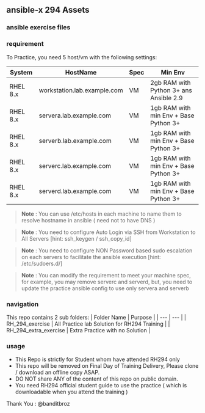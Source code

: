 ## ansible-x 294 Assets

### ansible exercise files

### requirement 

To Practice, you need 5 host/vm with the following settings: 

  | System | HostName | Spec | Min Env | 
  | --- | --- | --- |--- | 
  | RHEL 8.x  | workstation.lab.example.com | VM | 2gb RAM with Python 3+ ans Ansible 2.9 | 
  | RHEL 8.x  | servera.lab.example.com | VM | 1gb RAM with min Env + Base Python 3+ | 
  | RHEL 8.x  | serverb.lab.example.com | VM | 1gb RAM with min Env + Base Python 3+ | 
  | RHEL 8.x  | serverc.lab.example.com | VM | 1gb RAM with min Env + Base Python 3+ | 
  | RHEL 8.x  | serverd.lab.example.com | VM | 1gb RAM with min Env + Base Python 3+ | 

 >**Note** : You can use /etc/hosts in each machine to name them to resolve hostname in ansible ( need not to have DNS )

 >**Note** : You need to configure Auto Login via SSH from Workstation to All Servers [hint: ssh_keygen / ssh_copy_id]

 >**Note** : You need to configure NON Password based sudo escalation on each servers to facilitate the ansible execution [hint: /etc/sudoers.d/]
 
 >**Note** : You can modify the requirement to meet your machine spec, for example, you may remove serverc and serverd, but, you need to update the practice ansible config to use only servera and serverb 

### navigation 

This repo contains 2 sub folders:
   | Folder Name | Purpose |
   | --- | --- |
   | RH_294_exercise | All Practice lab Solution for RH294 Training | 
   | RH_294_extra_exercise | Extra Practice with no Solution | 

### usage

- This Repo is strictly for Student whom have attended RH294 only 
- This repo will be removed on Final Day of Training Delivery, Please clone / download an offline copy ASAP. 
- DO NOT share ANY of the content of this repo on public domain. 
- You need RH294 official student guide to use the practice ( which is downloadable when you attend the training )

Thank You : @banditbroz 
